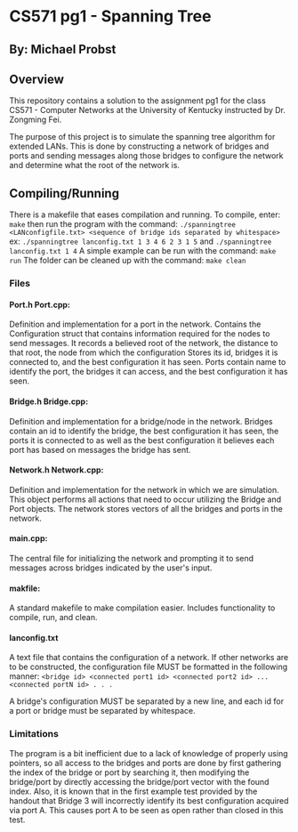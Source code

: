 # CS571 pg1 - Spanning Tree
## By: Michael Probst

## Overview
This repository contains a solution to the assignment pg1 for the class CS571 - Computer Networks at the University of Kentucky instructed by Dr. Zongming Fei. 

The purpose of this project is to simulate the spanning tree algorithm for extended LANs. This is done by constructing a network of bridges and ports and sending messages along those bridges to configure the network and determine what the root of the network is.

## Compiling/Running
There is a makefile that eases compilation and running. To compile, enter: `make` then run the program with the command: `./spanningtree <LANconfigfile.txt> <sequence of bridge ids separated by whitespace>`
ex: `./spanningtree lanconfig.txt 1 3 4 6 2 3 1 5` and `./spanningtree lanconfig.txt 1 4`
A simple example can be run with the command: `make run`
The folder can be cleaned up with the command: `make clean`

### Files
#### Port.h Port.cpp: 
Definition and implementation for a port in the network. 
Contains the Configuration struct that contains information required for the nodes to send messages. It records a believed root of the network, the distance to that root, the node from which the configuration Stores its id, bridges it is connected to, and the best configuration it has seen.
Ports contain name to identify the port, the bridges it can access, and the best configuration it has seen.
#### Bridge.h Bridge.cpp:
Definition and implementation for a bridge/node in the network.
Bridges contain an id to identify the bridge, the best configuration it has seen, the ports it is connected to as well as the best configuration it believes each port has based on messages the bridge has sent.
#### Network.h Network.cpp:
Definition and implementation for the network in which we are simulation.
This object performs all actions that need to occur utilizing the Bridge and Port objects. The network stores vectors of all the bridges and ports in the network.
#### main.cpp:
The central file for initializing the network and prompting it to send messages across bridges indicated by the user's input.
#### makfile:
A standard makefile to make compilation easier. Includes functionality to compile, run, and clean.
#### lanconfig.txt
A text file that contains the configuration of a network. If other networks are to be constructed, the configuration file MUST be formatted in the following manner:
`<bridge id> <connected port1 id> <connected port2 id> ... <connected portN id>
.
.
.`

A bridge's configuration MUST be separated by a new line, and each id for a port or bridge must be separated by whitespace.

### Limitations
The program is a bit inefficient due to a lack of knowledge of properly using pointers, so all access to the bridges and ports are done by first gathering the index of the bridge or port by searching it, then modifying the bridge/port by directly accessing the bridge/port vector with the found index.
Also, it is known that in the first example test provided by the handout that Bridge 3 will incorrectly identify its best configuration acquired via port A. This causes port A to be seen as open rather than closed in this test.  
